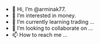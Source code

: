 - 👋 Hi, I’m @arminak77.
- 👀 I’m interested in money.
- 🌱 I’m currently learning trading ...
- 💞️ I’m looking to collaborate on ...
- 📫 How to reach me ...

<!---
arminak77/arminak77 is a ✨ special ✨ repository because its `README.md` (this file) appears on your GitHub profile.
You can click the Preview link to take a look at your changes.
--->
